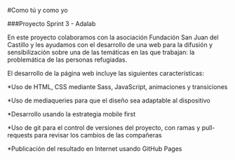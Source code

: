 #Como tú y como yo

###Proyecto Sprint 3 - Adalab

En este proyecto colaboramos con la asociación Fundación San Juan del Castillo y les ayudamos con el desarrollo de una web para la difusión y sensibilización sobre una de las temáticas en las que trabajan: la problemática de las personas refugiadas.

El desarrollo de la página web incluye las siguientes características:

*Uso de HTML, CSS mediante Sass, JavaScript, animaciones y transiciones

*Uso de mediaqueries para que el diseño sea adaptable al dispositivo

*Desarrollo usando la estrategia mobile first

*Uso de git para el control de versiones del proyecto, con ramas y pull-requests para revisar los cambios de las compañeras

*Publicación del resultado en Internet usando GitHub Pages

